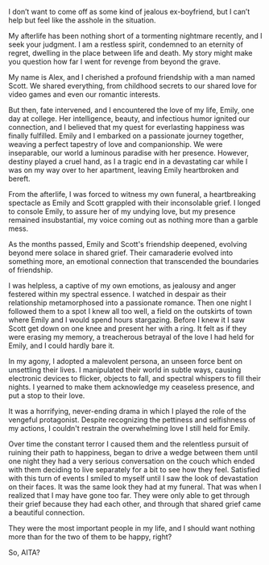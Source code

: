 I don’t want to come off as some kind of jealous ex-boyfriend, but I can’t help but feel like the asshole in the situation.

My afterlife has been nothing short of a tormenting nightmare recently, and I seek your judgment. I am a restless spirit, condemned to an eternity of regret, dwelling in the place between life and death. My story might make you question how far I went for revenge from beyond the grave.

My name is Alex, and I cherished a profound friendship with a man named Scott. We shared everything, from childhood secrets to our shared love for video games and even our romantic interests.

But then, fate intervened, and I encountered the love of my life, Emily, one day at college. Her intelligence, beauty, and infectious humor ignited our connection, and I believed that my quest for everlasting happiness was finally fulfilled. Emily and I embarked on a passionate journey together, weaving a perfect tapestry of love and companionship. We were inseparable, our world a luminous paradise with her presence. However, destiny played a cruel hand, as I a tragic end in a devastating car while I was on my way over to her apartment, leaving Emily heartbroken and bereft.

From the afterlife, I was forced to witness my own funeral, a heartbreaking spectacle as Emily and Scott grappled with their inconsolable grief. I longed to console Emily, to assure her of my undying love, but my presence remained insubstantial, my voice coming out as nothing more than a garble mess.

As the months passed, Emily and Scott's friendship deepened, evolving beyond mere solace in shared grief. Their camaraderie evolved into something more, an emotional connection that transcended the boundaries of friendship.

I was helpless, a captive of my own emotions, as jealousy and anger festered within my spectral essence. I watched in despair as their relationship metamorphosed into a passionate romance. Then one night I followed them to a spot I knew all too well, a field on the outskirts of town where Emily and I would spend hours stargazing. Before I knew it I saw Scott get down on one knee and present her with a ring. It felt as if they were erasing my memory, a treacherous betrayal of the love I had held for Emily, and I could hardly bare it.

In my agony, I adopted a malevolent persona, an unseen force bent on unsettling their lives. I manipulated their world in subtle ways, causing electronic devices to flicker, objects to fall, and spectral whispers to fill their nights. I yearned to make them acknowledge my ceaseless presence, and put a stop to their love.

It was a horrifying, never-ending drama in which I played the role of the vengeful protagonist. Despite recognizing the pettiness and selfishness of my actions, I couldn't restrain the overwhelming love I still held for Emily.

Over time the constant terror I caused them and the relentless pursuit of ruining their path to happiness, began to drive a wedge between them until one night they had a very serious conversation on the couch which ended with them deciding to live separately for a bit to see how they feel. Satisfied with this turn of events I smiled to myself until I saw the look of devastation on their faces. It was the same look they had at my funeral. That was when I realized that I may have gone too far. They were only able to get through their grief because they had each other, and through that shared grief came a beautiful connection. 

They were the most important people in my life, and I should want nothing more than for the two of them to be happy, right?

So, AITA?